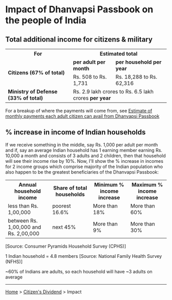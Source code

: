 # Impact of Dhanvapsi Passbook on the people of India

## Total additional income for citizens & military
 <table>
  <tr>
    <th>For</th>
    <th colspan = "2">Estimated total</th>
  </tr>
  <tr>
    <td rowspan = "2"><b>Citizens (67% of total)</b></td>
    <td><b>per adult per month</b></td>
    <td><b>per household per year</b></td>
  </tr>
  <tr>
    <td>Rs. 508 to Rs. 1,731</td>
    <td>Rs. 18,288 to Rs. 62,316</td>
  </tr>
  <tr>
    <td><b>Ministry of Defense (33% of total)</b></td>
    <td colspan = "2">Rs. 2.9 lakh crores to Rs. 6.5 lakh crores <b>per year</b></td>
  </tr>
</table>

For a breakup of where the payments will come from, see [Estimate of monthly payments each adult citizen can avail from Dhanvapsi Passbook](https://vinamrsachdeva.github.io/citizens-dividend/estimate)

## % increase in income of Indian households

If we receive something in the middle, say Rs. 1,000 per adult per month and if, say an average Indian household has 1 earning member earning Rs. 10,000 a month and consists of 3 adults and 2 children, then that household will see their income rise by 10%. Now, I'll show the % increase in incomes for 2 income groups which comprise majority of the Indian population who also happen to be the greatest beneficiaries of the Dhanvapsi Passbook:

<table>
  <tr>
    <th>Annual household income</th>
    <th>Share of total households</th>
    <th>Minimum % income increase</th>
    <th>Maximum % income increase</th>
  </tr>
  <tr>
    <td>less than Rs. 1,00,000</td>
    <td>poorest 16.6%</td>
    <td>More than 18%</td>
    <td>More than 60%</td>
  </tr>
  <tr>
    <td>between Rs. 1,00,000 and Rs. 2,00,000</td>
    <td>next 45%</td>
    <td>More than 9%</td>
    <td>More than 30%</td>
  </tr>
</table>

[Source: Consumer Pyramids Household Survey (CPHS)]

1 Indian household = 4.8 members [Source: National Family Health Survey (NFHS)]

~60% of Indians are adults, so each household will have ~3 adults on average

---

[Home](https://vinamrsachdeva.github.io) > [Citizen's Dividend](https://vinamrsachdeva.github.io/citizens-dividend/) > Impact
